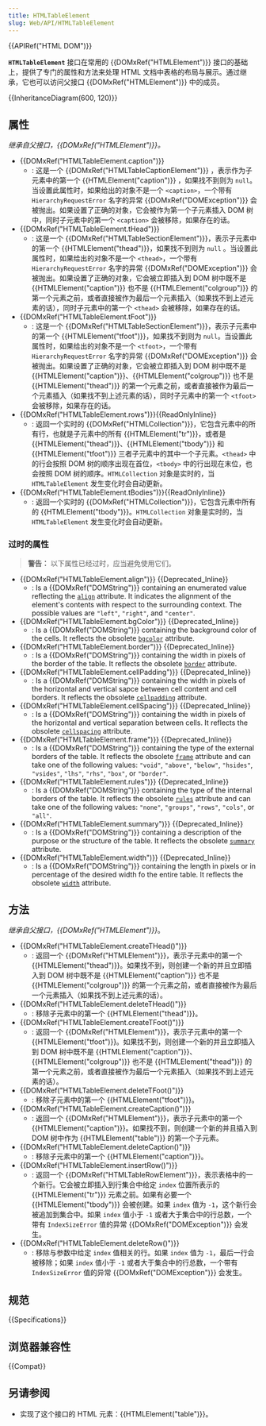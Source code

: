 ```yaml
---
title: HTMLTableElement
slug: Web/API/HTMLTableElement
---
```


{{APIRef("HTML DOM")}}

**`HTMLTableElement`** 接口在常用的 {{DOMxRef("HTMLElement")}} 接口的基础上，提供了专门的属性和方法来处理 HTML 文档中表格的布局与展示。通过继承，它也可以访问父接口 {{DOMxRef("HTMLElement")}} 中的成员。

{{InheritanceDiagram(600, 120)}}

## 属性

_继承自父接口，{{DOMxRef("HTMLElement")}}。_

- {{DOMxRef("HTMLTableElement.caption")}}
  - : 这是一个 {{DOMxRef("HTMLTableCaptionElement")}} ，表示作为子元素中的第一个 {{HTMLElement("caption")}} ，如果找不到则为 `null`。当设置此属性时，如果给出的对象不是一个 `<caption>`，一个带有 `HierarchyRequestError` 名字的异常 {{DOMxRef("DOMException")}} 会被抛出。如果设置了正确的对象，它会被作为第一个子元素插入 DOM 树中，同时子元素中的第一个 `<caption>` 会被移除，如果存在的话。
- {{DOMxRef("HTMLTableElement.tHead")}}
  - : 这是一个 {{DOMxRef("HTMLTableSectionElement")}}，表示子元素中的第一个 {{HTMLElement("thead")}}，如果找不到则为 `null` 。当设置此属性时，如果给出的对象不是一个 `<thead>`，一个带有 `HierarchyRequestError` 名字的异常 {{DOMxRef("DOMException")}} 会被抛出。如果设置了正确的对象，它会被立即插入到 DOM 树中既不是 {{HTMLElement("caption")}} 也不是 {{HTMLElement("colgroup")}} 的第一个元素之前，或者直接被作为最后一个元素插入（如果找不到上述元素的话），同时子元素中的第一个 `<thead>` 会被移除，如果存在的话。
- {{DOMxRef("HTMLTableElement.tFoot")}}
  - : 这是一个 {{DOMxRef("HTMLTableSectionElement")}}，表示子元素中的第一个 {{HTMLElement("tfoot")}}，如果找不到则为 `null`。当设置此属性时，如果给出的对象不是一个 `<tfoot>`，一个带有 `HierarchyRequestError` 名字的异常 {{DOMxRef("DOMException")}} 会被抛出。如果设置了正确的对象，它会被立即插入到 DOM 树中既不是 {{HTMLElement("caption")}}、{{HTMLElement("colgroup")}} 也不是 {{HTMLElement("thead")}} 的第一个元素之前，或者直接被作为最后一个元素插入（如果找不到上述元素的话），同时子元素中的第一个 `<tfoot>` 会被移除，如果存在的话。
- {{DOMxRef("HTMLTableElement.rows")}}{{ReadOnlyInline}}
  - : 返回一个实时的 {{DOMxRef("HTMLCollection")}}，它包含元素中的所有行，也就是子元素中的所有 {{HTMLElement("tr")}}，或者是 {{HTMLElement("thead")}}、{{HTMLElement("tbody")}} 和 {{HTMLElement("tfoot")}} 三者子元素中的其中一个子元素。`<thead>` 中的行会按照 DOM 树的顺序出现在首位，`<tbody>` 中的行出现在末位，也会按照 DOM 树的顺序。`HTMLCollection` 对象是实时的，当 `HTMLTableElement` 发生变化时会自动更新。
- {{DOMxRef("HTMLTableElement.tBodies")}}{{ReadOnlyInline}}
  - : 返回一个实时的 {{DOMxRef("HTMLCollection")}}，它包含元素中所有的 {{HTMLElement("tbody")}}。`HTMLCollection` 对象是实时的，当 `HTMLTableElement` 发生变化时会自动更新。

### 过时的属性

> **警告：** 以下属性已经过时，应当避免使用它们。

- {{DOMxRef("HTMLTableElement.align")}} {{Deprecated_Inline}}
  - : Is a {{DOMxRef("DOMString")}} containing an enumerated value reflecting the [`align`](/zh-CN/docs/Web/HTML/Element/table#align) attribute. It indicates the alignment of the element's contents with respect to the surrounding context. The possible values are `"left"`, `"right"`, and `"center"`.
- {{DOMxRef("HTMLTableElement.bgColor")}} {{Deprecated_Inline}}
  - : Is a {{DOMxRef("DOMString")}} containing the background color of the cells. It reflects the obsolete [`bgcolor`](/zh-CN/docs/Web/HTML/Element/table#bgcolor) attribute.
- {{DOMxRef("HTMLTableElement.border")}} {{Deprecated_Inline}}
  - : Is a {{DOMxRef("DOMString")}} containing the width in pixels of the border of the table. It reflects the obsolete [`border`](/zh-CN/docs/Web/HTML/Element/table#border) attribute.
- {{DOMxRef("HTMLTableElement.cellPadding")}} {{Deprecated_Inline}}
  - : Is a {{DOMxRef("DOMString")}} containing the width in pixels of the horizontal and vertical sapce between cell content and cell borders. It reflects the obsolete [`cellpadding`](/zh-CN/docs/Web/HTML/Element/table#cellpadding) attribute.
- {{DOMxRef("HTMLTableElement.cellSpacing")}} {{Deprecated_Inline}}
  - : Is a {{DOMxRef("DOMString")}} containing the width in pixels of the horizontal and vertical separation between cells. It reflects the obsolete [`cellspacing`](/zh-CN/docs/Web/HTML/Element/table#cellspacing) attribute.
- {{DOMxRef("HTMLTableElement.frame")}} {{Deprecated_Inline}}
  - : Is a {{DOMxRef("DOMString")}} containing the type of the external borders of the table. It reflects the obsolete [`frame`](/zh-CN/docs/Web/HTML/Element/table#frame) attribute and can take one of the following values: `"void"`, `"above"`, `"below"`, `"hsides"`, `"vsides"`, `"lhs"`, `"rhs"`, `"box"`, or `"border"`.
- {{DOMxRef("HTMLTableElement.rules")}} {{Deprecated_Inline}}
  - : Is a {{DOMxRef("DOMString")}} containing the type of the internal borders of the table. It reflects the obsolete [`rules`](/zh-CN/docs/Web/HTML/Element/table#rules) attribute and can take one of the following values: `"none"`, `"groups"`, `"rows"`, `"cols"`, or `"all"`.
- {{DOMxRef("HTMLTableElement.summary")}} {{Deprecated_Inline}}
  - : Is a {{DOMxRef("DOMString")}} containing a description of the purpose or the structure of the table. It reflects the obsolete [`summary`](/zh-CN/docs/Web/HTML/Element/table#summary) attribute.
- {{DOMxRef("HTMLTableElement.width")}} {{Deprecated_Inline}}
  - : Is a {{DOMxRef("DOMString")}} containing the length in pixels or in percentage of the desired width fo the entire table. It reflects the obsolete [`width`](/zh-CN/docs/Web/HTML/Element/table#width) attribute.

## 方法

_继承自父接口，{{DOMxRef("HTMLElement")}}_。

- {{DOMxRef("HTMLTableElement.createTHead()")}}
  - : 返回一个 {{DOMxRef("HTMLElement")}}，表示子元素中的第一个 {{HTMLElement("thead")}}。如果找不到，则创建一个新的并且立即插入到 DOM 树中既不是 {{HTMLElement("caption")}} 也不是 {{HTMLElement("colgroup")}} 的第一个元素之前，或者直接被作为最后一个元素插入（如果找不到上述元素的话）。
- {{DOMxRef("HTMLTableElement.deleteTHead()")}}
  - : 移除子元素中的第一个 {{HTMLElement("thead")}}。
- {{DOMxRef("HTMLTableElement.createTFoot()")}}
  - : 返回一个 {{DOMxRef("HTMLElement")}}，表示子元素中的第一个 {{HTMLElement("tfoot")}}。如果找不到，则创建一个新的并且立即插入到 DOM 树中既不是 {{HTMLElement("caption")}}、{{HTMLElement("colgroup")}} 也不是 {{HTMLElement("thead")}} 的第一个元素之前，或者直接被作为最后一个元素插入（如果找不到上述元素的话）。
- {{DOMxRef("HTMLTableElement.deleteTFoot()")}}
  - : 移除子元素中的第一个 {{HTMLElement("tfoot")}}。
- {{DOMxRef("HTMLTableElement.createCaption()")}}
  - : 返回一个 {{DOMxRef("HTMLElement")}}，表示子元素中的第一个 {{HTMLElement("caption")}}。如果找不到，则创建一个新的并且插入到 DOM 树中作为 {{HTMLElement("table")}} 的第一个子元素。
- {{DOMxRef("HTMLTableElement.deleteCaption()")}}
  - : 移除子元素中的第一个 {{HTMLElement("caption")}}。
- {{DOMxRef("HTMLTableElement.insertRow()")}}
  - : 返回一个 {{DOMxRef("HTMLTableRowElement")}}，表示表格中的一个新行。它会被立即插入到行集合中给定 `index` 位置所表示的 {{HTMLElement("tr")}} 元素之前。如果有必要一个 {{HTMLElement("tbody")}} 会被创建。如果 `index` 值为 `-1`，这个新行会被追加到集合中。如果 `index` 值小于 `-1` 或者大于集合中的行总数，一个带有 `IndexSizeError` 值的异常 {{DOMxRef("DOMException")}} 会发生。
- {{DOMxRef("HTMLTableElement.deleteRow()")}}
  - : 移除与参数中给定 `index` 值相关的行。如果 `index` 值为 `-1`，最后一行会被移除；如果 `index` 值小于 `-1` 或者大于集合中的行总数，一个带有 `IndexSizeError` 值的异常 {{DOMxRef("DOMException")}} 会发生。

## 规范

{{Specifications}}

## 浏览器兼容性

{{Compat}}

## 另请参阅

- 实现了这个接口的 HTML 元素：{{HTMLElement("table")}}。
